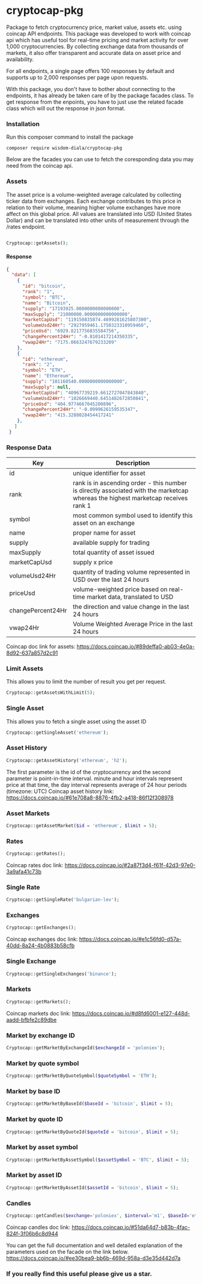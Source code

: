 # cryptocap-pkg
Package to fetch cryptocurrency price, market value, assets etc. using coincap API endpoints.
This package was developed to work with coincap api which has useful tool for real-time pricing and market activity for over 1,000 cryptocurrencies. By collecting exchange data from thousands of markets, it also offer transparent and accurate data on asset price and availability.

For all endpoints, a single page offers 100 responses by default and supports up to 2,000 responses per page upon requests.

With this package, you don't have to bother about connecting to the endpoints, it has already be taken care of by the package facades class. To get response from the enpoints, you have to just use the related facade class which will out the response in json format.

### Installation
Run this composer command to install the package
```
composer require wisdom-diala/cryptocap-pkg
```

Below are the facades you can use to fetch the coresponding data you may need from the coincap api.

### Assets
The asset price is a volume-weighted average calculated by collecting ticker data from exchanges. Each exchange contributes to this price in relation to their volume, meaning higher volume exchanges have more affect on this global price. All values are translated into USD (United States Dollar) and can be translated into other units of measurement through the /rates endpoint.

```php 

Cryptocap::getAssets();

```
#### Response
```json
{
  "data": [
    {
      "id": "bitcoin",
      "rank": "1",
      "symbol": "BTC",
      "name": "Bitcoin",
      "supply": "17193925.0000000000000000",
      "maxSupply": "21000000.0000000000000000",
      "marketCapUsd": "119150835874.4699281625807300",
      "volumeUsd24Hr": "2927959461.1750323310959460",
      "priceUsd": "6929.8217756835584756",
      "changePercent24Hr": "-0.8101417214350335",
      "vwap24Hr": "7175.0663247679233209"
    },
    {
      "id": "ethereum",
      "rank": "2",
      "symbol": "ETH",
      "name": "Ethereum",
      "supply": "101160540.0000000000000000",
      "maxSupply": null,
      "marketCapUsd": "40967739219.6612727047843840",
      "volumeUsd24Hr": "1026669440.6451482672850841",
      "priceUsd": "404.9774667045200896",
      "changePercent24Hr": "-0.0999626159535347",
      "vwap24Hr": "415.3288028454417241"
    },
   ]
 }
```` 
 ### Response Data
 | Key        | Description                |
 |------------|---------------------------|
 |id          |unique identifier for asset|
 |rank        |rank is in ascending order - this number is directly associated with the marketcap whereas the highest marketcap receives rank 1|
 |symbol      |most common symbol used to identify this asset on an exchange|
 |name        |proper name for asset|
 |supply      |available supply for trading|
 |maxSupply   |total quantity of asset issued|
 |marketCapUsd  |supply x price|
 |volumeUsd24Hr |quantity of trading volume represented in USD over the last 24 hours|
 |priceUsd      |volume-weighted price based on real-time market data, translated to USD|
 |changePercent24Hr |the direction and value change in the last 24 hours|
 |vwap24Hr          |Volume Weighted Average Price in the last 24 hours|
 
 Coincap doc link for assets: https://docs.coincap.io/#89deffa0-ab03-4e0a-8d92-637a857d2c91
 
 ### Limit Assets
 This allows you to limit the number of result you get per request.
 ```php
Cryptocap::getAssetsWithLimit(5);
 ```
 ### Single Asset
 This allows you to fetch a single asset using the asset ID
 ```php
 Cryptocap::getSingleAsset('ethereum');
 ```
 ### Asset History
 ```php
 Cryptocap::getAssetHistory('ethereum', 'h2');
 ```
The first parameter is the id of the cryptocurrency and the second parameter is point-in-time interval. minute and hour intervals represent price at that time, the day interval represents average of 24 hour periods (timezone: UTC)
Coincap asset history link: https://docs.coincap.io/#61e708a8-8876-4fb2-a418-86f12f308978

### Asset Markets
```php
Cryptocap::getAssetMarket($id = 'ethereum', $limit = 5);
```
### Rates
```php
Cryptocap::getRates();
```
Coincap rates doc link: https://docs.coincap.io/#2a87f3d4-f61f-42d3-97e0-3a9afa41c73b

### Single Rate
```php
Cryptocap::getSingleRate('bulgarian-lev');
```
### Exchanges
```php
Cryptocap::getExchanges();
```
Coincap exchanges doc link: https://docs.coincap.io/#e1c56fd0-d57a-40dd-8a24-4b0883b58cfb

### Single Exchange
```php
Cryptocap::getSingleExchanges('binance');
```
### Markets
```php
Cryptocap::getMarkets();
```
Coincap markets doc link: https://docs.coincap.io/#d8fd6001-e127-448d-aadd-bfbfe2c89dbe

### Market by exchange ID
```php
Cryptocap::getMarketByExchangeId($exchangeId = 'poloniex');
```
### Market by quote symbol
```php
Cryptocap::getMarketByQuoteSymbol($quoteSymbol = 'ETH');
```
### Market by base ID
```php
Cryptocap::getMarketByBaseId($baseId = 'bitcoin', $limit = 5);
```
### Market by quote ID
```php
Cryptocap::getMarketByQuoteId($quoteId = 'bitcoin', $limit = 5);
```
### Market by asset symbol
```php
Cryptocap::getMarketByAssetSymbol($assetSymbol = 'BTC', $limit = 5);
```
### Market by asset ID
```php
Cryptocap::getMarketByAssetId($assetId = 'bitcoin', $limit = 5);
```

### Candles
```php
Cryptocap::getCandles($exchange='poloniex', $interval='m1', $baseId='ethereum', $quoteId='bitcoin', $start=1528410925604, $end=1528411045607);
```
Coincap candles doc link: https://docs.coincap.io/#51da64d7-b83b-4fac-824f-3f06b6c8d944

You can get the full documentation and well detailed explanation of the parameters used on the facade on the link below.
https://docs.coincap.io/#ee30bea9-bb6b-469d-958a-d3e35d442d7a

### If you really find this useful please give us a star.

